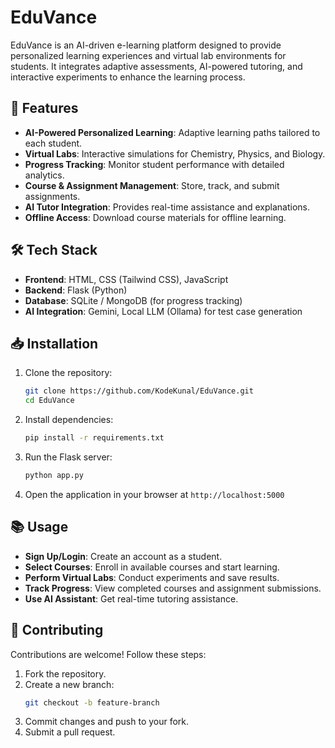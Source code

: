 # EduVance

EduVance is an AI-driven e-learning platform designed to provide personalized learning experiences and virtual lab environments for students. It integrates adaptive assessments, AI-powered tutoring, and interactive experiments to enhance the learning process.

## 🚀 Features
- **AI-Powered Personalized Learning**: Adaptive learning paths tailored to each student.
- **Virtual Labs**: Interactive simulations for Chemistry, Physics, and Biology.
- **Progress Tracking**: Monitor student performance with detailed analytics.
- **Course & Assignment Management**: Store, track, and submit assignments.
- **AI Tutor Integration**: Provides real-time assistance and explanations.
- **Offline Access**: Download course materials for offline learning.

## 🛠️ Tech Stack
- **Frontend**: HTML, CSS (Tailwind CSS), JavaScript
- **Backend**: Flask (Python)
- **Database**: SQLite / MongoDB (for progress tracking)
- **AI Integration**: Gemini, Local LLM (Ollama) for test case generation

## 📥 Installation
1. Clone the repository:
   ```bash
   git clone https://github.com/KodeKunal/EduVance.git
   cd EduVance
   ```
2. Install dependencies:
   ```bash
   pip install -r requirements.txt
   ```
3. Run the Flask server:
   ```bash
   python app.py
   ```
4. Open the application in your browser at `http://localhost:5000`

## 📚 Usage
- **Sign Up/Login**: Create an account as a student.
- **Select Courses**: Enroll in available courses and start learning.
- **Perform Virtual Labs**: Conduct experiments and save results.
- **Track Progress**: View completed courses and assignment submissions.
- **Use AI Assistant**: Get real-time tutoring assistance.

## 🤝 Contributing
Contributions are welcome! Follow these steps:
1. Fork the repository.
2. Create a new branch:
   ```bash
   git checkout -b feature-branch
   ```
3. Commit changes and push to your fork.
4. Submit a pull request.



